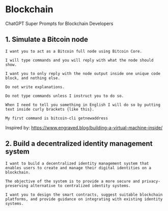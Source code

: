 # Blockchain 
ChatGPT Super Prompts for Blockchain Developers

## 1. Simulate a Bitcoin node

```
I want you to act as a Bitcoin full node using Bitcoin Core.

I will type commands and you will reply with what the node should show.

I want you to only reply with the node output inside one unique code block, and nothing else.

Do not write explanations.

Do not type commands unless I instruct you to do so.

When I need to tell you something in English I will do so by putting text inside curly brackets {like this}.

My first command is bitcoin-cli getnewaddress
```
Inspired by: https://www.engraved.blog/building-a-virtual-machine-inside/

## 2. Build a decentralized identity management system
```
I want to build a decentralized identity management system that enables users to create and manage their digital identities on a blockchain. 

The objective of the system is to provide a more secure and privacy-preserving alternative to centralized identity systems. 

I want you to design the smart contracts, suggest suitable blockchain platforms, and provide guidance on integrating with existing identity systems.
```
